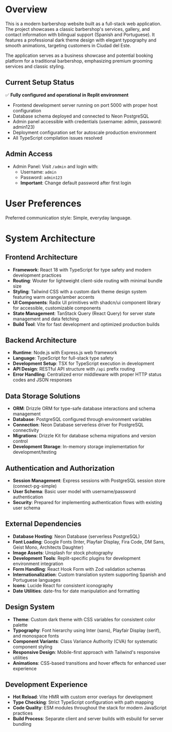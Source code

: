 # Overview

This is a modern barbershop website built as a full-stack web application. The project showcases a classic barbershop's services, gallery, and contact information with bilingual support (Spanish and Portuguese). It features a professional dark theme design with elegant typography and smooth animations, targeting customers in Ciudad del Este.

The application serves as a business showcase and potential booking platform for a traditional barbershop, emphasizing premium grooming services and classic styling.

## Current Setup Status
✅ **Fully configured and operational in Replit environment**
- Frontend development server running on port 5000 with proper host configuration
- Database schema deployed and connected to Neon PostgreSQL  
- Admin panel accessible with credentials (username: admin, password: admin123)
- Deployment configuration set for autoscale production environment
- All TypeScript compilation issues resolved

## Admin Access
- Admin Panel: Visit `/admin` and login with:
  - Username: `admin`
  - Password: `admin123`
  - **Important**: Change default password after first login

# User Preferences

Preferred communication style: Simple, everyday language.

# System Architecture

## Frontend Architecture
- **Framework**: React 18 with TypeScript for type safety and modern development practices
- **Routing**: Wouter for lightweight client-side routing with minimal bundle size
- **Styling**: Tailwind CSS with a custom dark theme design system featuring warm orange/amber accents
- **UI Components**: Radix UI primitives with shadcn/ui component library for accessible, customizable components
- **State Management**: TanStack Query (React Query) for server state management and data fetching
- **Build Tool**: Vite for fast development and optimized production builds

## Backend Architecture
- **Runtime**: Node.js with Express.js web framework
- **Language**: TypeScript for full-stack type safety
- **Development Setup**: TSX for TypeScript execution in development
- **API Design**: RESTful API structure with `/api` prefix routing
- **Error Handling**: Centralized error middleware with proper HTTP status codes and JSON responses

## Data Storage Solutions
- **ORM**: Drizzle ORM for type-safe database interactions and schema management
- **Database**: PostgreSQL configured through environment variables
- **Connection**: Neon Database serverless driver for PostgreSQL connectivity
- **Migrations**: Drizzle Kit for database schema migrations and version control
- **Development Storage**: In-memory storage implementation for development/testing

## Authentication and Authorization
- **Session Management**: Express sessions with PostgreSQL session store (connect-pg-simple)
- **User Schema**: Basic user model with username/password authentication
- **Security**: Prepared for implementing authentication flows with existing user schema

## External Dependencies
- **Database Hosting**: Neon Database (serverless PostgreSQL)
- **Font Loading**: Google Fonts (Inter, Playfair Display, Fira Code, DM Sans, Geist Mono, Architects Daughter)
- **Image Assets**: Unsplash for stock photography
- **Development Tools**: Replit-specific plugins for development environment integration
- **Form Handling**: React Hook Form with Zod validation schemas
- **Internationalization**: Custom translation system supporting Spanish and Portuguese languages
- **Icons**: Lucide React for consistent iconography
- **Date Utilities**: date-fns for date manipulation and formatting

## Design System
- **Theme**: Custom dark theme with CSS variables for consistent color palette
- **Typography**: Font hierarchy using Inter (sans), Playfair Display (serif), and monospace fonts
- **Component Variants**: Class Variance Authority (CVA) for systematic component styling
- **Responsive Design**: Mobile-first approach with Tailwind's responsive utilities
- **Animations**: CSS-based transitions and hover effects for enhanced user experience

## Development Experience
- **Hot Reload**: Vite HMR with custom error overlays for development
- **Type Checking**: Strict TypeScript configuration with path mapping
- **Code Quality**: ESM modules throughout the stack for modern JavaScript practices
- **Build Process**: Separate client and server builds with esbuild for server bundling